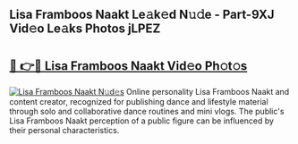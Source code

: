 ## Lisa Framboos Naakt Le𝚊k𝚎d N𝚞𝚍e - Part-9XJ Vid𝚎o Le𝚊ks Photos jLPEZ

# <h2><a href="http://fb9vap3.evod.top/?m=Lisa+Framboos+Naakt">🔗 👉🔴 Lisa Framboos Naakt Vid𝚎o Ph𝚘t𝚘s</a></h2>

[![Lisa Framboos Naakt N𝚞d𝚎s](https://i.imgur.com/8V9OHl7.gif)](http://fb9vap3.evod.top/?m=Lisa+Framboos+Naakt)
Online personality Lisa Framboos Naakt and content creator, recognized for publishing dance and lifestyle material through solo and collaborative dance routines and mini vlogs. The public's Lisa Framboos Naakt perception of a public figure can be influenced by their personal characteristics. 
